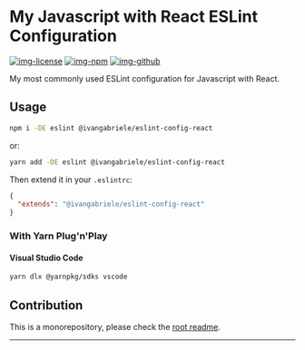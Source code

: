 # My Javascript with React ESLint Configuration

[![img-license]][lnk-license] [![img-npm]][lnk-npm] [![img-github]][lnk-github]

My most commonly used ESLint configuration for Javascript with React.

## Usage

```sh
npm i -DE eslint @ivangabriele/eslint-config-react
```

or:

```sh
yarn add -DE eslint @ivangabriele/eslint-config-react
```

Then extend it in your `.eslintrc`:

```json
{
  "extends": "@ivangabriele/eslint-config-react"
}
```

### With Yarn Plug'n'Play

#### Visual Studio Code

```sh
yarn dlx @yarnpkg/sdks vscode
```

## Contribution

This is a monorepository, please check the [root readme][lnk-contribution].

---

[img-github]: https://img.shields.io/github/actions/workflow/status/ivangabriele/eslint-config/test-and-publish.yml?branch=main&style=flat-square
[img-license]: https://img.shields.io/github/license/ivangabriele/eslint-config?style=flat-square
[img-npm]: https://img.shields.io/npm/v/@ivangabriele/eslint-config-react?style=flat-square
[lnk-github]: https://github.com/ivangabriele/eslint-config/actions?query=branch%3Amain++
[lnk-license]: https://github.com/ivangabriele/eslint-config/blob/main/packages/react/LICENSE
[lnk-npm]: https://www.npmjs.com/package/@ivangabriele/eslint-config-react
[lnk-contribution]: https://github.com/ivangabriele/eslint-config#contribution
